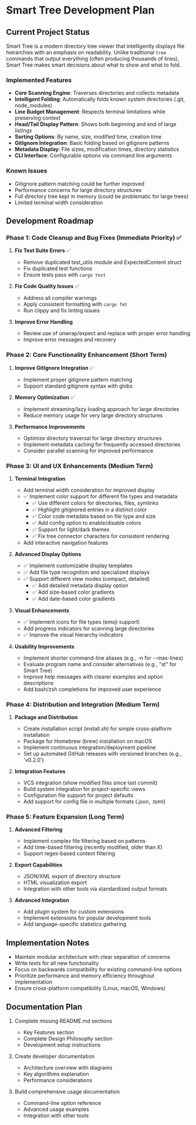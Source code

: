# Smart Tree Development Plan

## Current Project Status

Smart Tree is a modern directory tree viewer that intelligently displays file hierarchies with an emphasis on readability. Unlike traditional `tree` commands that output everything (often producing thousands of lines), Smart Tree makes smart decisions about what to show and what to fold.

### Implemented Features

- **Core Scanning Engine**: Traverses directories and collects metadata
- **Intelligent Folding**: Automatically folds known system directories (.git, node_modules)
- **Line Budget Management**: Respects terminal limitations while preserving context
- **Head/Tail Display Pattern**: Shows both beginning and end of large listings
- **Sorting Options**: By name, size, modified time, creation time
- **GitIgnore Integration**: Basic folding based on gitignore patterns
- **Metadata Display**: File sizes, modification times, directory statistics
- **CLI Interface**: Configurable options via command line arguments

### Known Issues

- Gitignore pattern matching could be further improved
- Performance concerns for large directory structures
- Full directory tree kept in memory (could be problematic for large trees)
- Limited terminal width consideration

## Development Roadmap

### Phase 1: Code Cleanup and Bug Fixes (Immediate Priority) ✅

1. **Fix Test Suite Errors** ✅
   - Remove duplicated test_utils module and ExpectedContent struct
   - Fix duplicated test functions
   - Ensure tests pass with `cargo test`

2. **Fix Code Quality Issues** ✅
   - Address all compiler warnings
   - Apply consistent formatting with `cargo fmt`
   - Run clippy and fix linting issues

3. **Improve Error Handling**
   - Review use of unwrap/expect and replace with proper error handling
   - Improve error messages and recovery

### Phase 2: Core Functionality Enhancement (Short Term)

1. **Improve GitIgnore Integration** ✅
   - Implement proper gitignore pattern matching
   - Support standard gitignore syntax with globs

2. **Memory Optimization** ✅
   - Implement streaming/lazy loading approach for large directories
   - Reduce memory usage for very large directory structures

3. **Performance Improvements**
   - Optimize directory traversal for large directory structures
   - Implement metadata caching for frequently accessed directories
   - Consider parallel scanning for improved performance

### Phase 3: UI and UX Enhancements (Medium Term)

1. **Terminal Integration**
   - Add terminal width consideration for improved display
   - ✅ Implement color support for different file types and metadata
     - ✅ Use different colors for directories, files, symlinks
     - ✅ Highlight gitignored entries in a distinct color
     - ✅ Color code metadata based on file type and size
     - ✅ Add config option to enable/disable colors
     - ✅ Support for light/dark themes
     - ✅ Fix tree connector characters for consistent rendering
   - Add interactive navigation features

2. **Advanced Display Options**
   - ✅ Implement customizable display templates
   - ✅ Add file type recognition and specialized displays
   - ✅ Support different view modes (compact, detailed)
     - ✅ Add detailed metadata display option
     - ✅ Add size-based color gradients
     - ✅ Add date-based color gradients

3. **Visual Enhancements**
   - ✅ Implement icons for file types (emoji support)
   - Add progress indicators for scanning large directories
   - ✅ Improve the visual hierarchy indicators
   
4. **Usability Improvements**
   - Implement shorter command-line aliases (e.g., -n for --max-lines)
   - Evaluate program name and consider alternatives (e.g., "st" for Smart Tree)
   - Improve help messages with clearer examples and option descriptions
   - Add bash/zsh completions for improved user experience

### Phase 4: Distribution and Integration (Medium Term)

1. **Package and Distribution**
   - Create installation script (install.sh) for simple cross-platform installation
   - Package for Homebrew (brew) installation on macOS
   - Implement continuous integration/deployment pipeline
   - Set up automated GitHub releases with versioned branches (e.g., 'v0.2.0')

2. **Integration Features**
   - VCS integration (show modified files since last commit)
   - Build system integration for project-specific views
   - Configuration file support for project defaults
   - Add support for config file in multiple formats (.json, .toml)

### Phase 5: Feature Expansion (Long Term)

1. **Advanced Filtering**
   - Implement complex file filtering based on patterns
   - Add time-based filtering (recently modified, older than X)
   - Support regex-based content filtering

2. **Export Capabilities**
   - JSON/XML export of directory structure
   - HTML visualization export
   - Integration with other tools via standardized output formats

3. **Advanced Integration**
   - Add plugin system for custom extensions
   - Implement extensions for popular development tools
   - Add language-specific statistics gathering

## Implementation Notes

- Maintain modular architecture with clear separation of concerns
- Write tests for all new functionality
- Focus on backwards compatibility for existing command-line options
- Prioritize performance and memory efficiency throughout implementation
- Ensure cross-platform compatibility (Linux, macOS, Windows)

## Documentation Plan

1. Complete missing README.md sections
   - Key Features section
   - Complete Design Philosophy section
   - Development setup instructions

2. Create developer documentation
   - Architecture overview with diagrams
   - Key algorithms explanation
   - Performance considerations

3. Build comprehensive usage documentation
   - Command-line option reference
   - Advanced usage examples
   - Integration with other tools